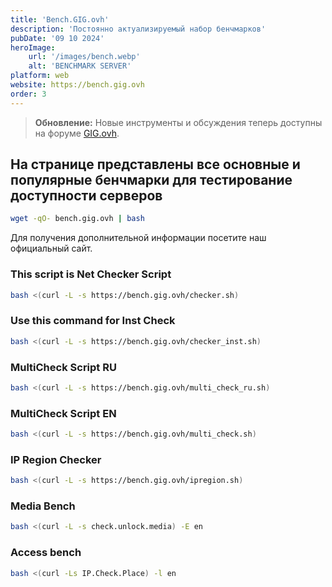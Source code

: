 ```yaml
---
title: 'Bench.GIG.ovh'
description: 'Постоянно актуализируемый набор бенчмарков'
pubDate: '09 10 2024'
heroImage:
    url: '/images/bench.webp'
    alt: 'BENCHMARK SERVER'
platform: web
website: https://bench.gig.ovh
order: 3
---
```


> **Обновление:** Новые инструменты и обсуждения теперь доступны на форуме [GIG.ovh](https://gig.ovh).

## На странице представлены все основные и популярные бенчмарки для тестирование доступности серверов

```bash
wget -qO- bench.gig.ovh | bash
```

Для получения дополнительной информации посетите наш официальный сайт.

### This script is Net Checker Script

```bash
bash <(curl -L -s https://bench.gig.ovh/checker.sh)
```

### Use this command for Inst Check

```bash
bash <(curl -L -s https://bench.gig.ovh/checker_inst.sh)
```

### MultiCheck Script RU

```bash
bash <(curl -L -s https://bench.gig.ovh/multi_check_ru.sh)
```

### MultiCheck Script EN

```bash
bash <(curl -L -s https://bench.gig.ovh/multi_check.sh)
```

### IP Region Checker

```bash
bash <(curl -L -s https://bench.gig.ovh/ipregion.sh)
```

### Media Bench

```bash
bash <(curl -L -s check.unlock.media) -E en
```

### Access bench

```bash
bash <(curl -Ls IP.Check.Place) -l en
```